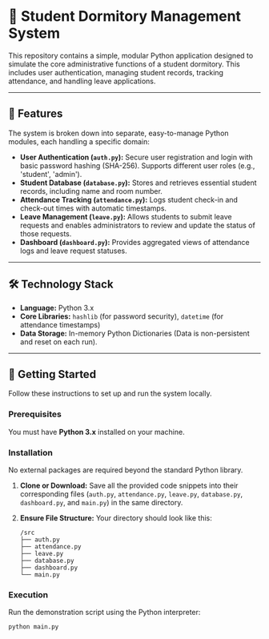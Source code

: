 # 🏢 Student Dormitory Management System

This repository contains a simple, modular Python application designed to simulate the core administrative functions of a student dormitory. This includes user authentication, managing student records, tracking attendance, and handling leave applications.

---

## 🌟 Features

The system is broken down into separate, easy-to-manage Python modules, each handling a specific domain:

* **User Authentication (`auth.py`):** Secure user registration and login with basic password hashing (SHA-256). Supports different user roles (e.g., 'student', 'admin').
* **Student Database (`database.py`):** Stores and retrieves essential student records, including name and room number.
* **Attendance Tracking (`attendance.py`):** Logs student check-in and check-out times with automatic timestamps.
* **Leave Management (`leave.py`):** Allows students to submit leave requests and enables administrators to review and update the status of those requests.
* **Dashboard (`dashboard.py`):** Provides aggregated views of attendance logs and leave request statuses.

---

## 🛠️ Technology Stack

* **Language:** Python 3.x
* **Core Libraries:** `hashlib` (for password security), `datetime` (for attendance timestamps)
* **Data Storage:** In-memory Python Dictionaries (Data is non-persistent and reset on each run).

---

## 🚀 Getting Started

Follow these instructions to set up and run the system locally.

### Prerequisites

You must have **Python 3.x** installed on your machine.

### Installation

No external packages are required beyond the standard Python library.

1.  **Clone or Download:** Save all the provided code snippets into their corresponding files (`auth.py`, `attendance.py`, `leave.py`, `database.py`, `dashboard.py`, and `main.py`) in the same directory.
2.  **Ensure File Structure:** Your directory should look like this:

    ```
    /src
    ├── auth.py
    ├── attendance.py
    ├── leave.py
    ├── database.py
    ├── dashboard.py
    └── main.py
    ```

### Execution

Run the demonstration script using the Python interpreter:

```bash
python main.py
